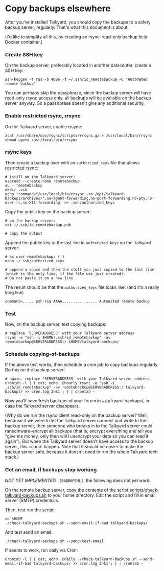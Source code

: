 Copy backups elsewhere
======================

After you've installed Talkyard, you should copy the backups
to a safety backup server, regularly. That's what this document is about.

(I'd like to simplify all this, by creating an rsync-read-only backup help
Docker container.)


### Create SSH key

On the backup server, preferably located in another datacenter, create a SSH
key:

    ssh-keygen -t rsa -b 4096 -f ~/.ssh/id_remotebackup -C "Automated remote backup"

You can perhaps skip the passphrase, since the backup server will have
read-only rsync access only, all backups will be available on the backup server
anyway. So a passhprase doesn't give any additional security.


### Enable restricted rsync, rrsync

On the Talkyard server, enable rrsync:

    zcat /usr/share/doc/rsync/scripts/rrsync.gz > /usr/local/bin/rrsync
    chmod ugo+x /usr/local/bin/rrsync


### rsync keys

Then create a backup user with an `authorized_keys` file that allows restricted rsync:

    # (still on the Talkyard server)
    useradd --create-home remotebackup
    su - remotebackup
    mkdir .ssh
    echo 'command="/usr/local/bin/rrsync -ro /opt/talkyard-backups/archives/",no-agent-forwarding,no-port-forwarding,no-pty,no-user-rc,no-X11-forwarding' >> .ssh/authorized_keys

Copy the public key on the backup server:

    # on the backup server:
    cat ~/.ssh/id_remotebackup.pub

    # copy the output

Append the public key to the last line in `authorized_keys` on the Talkyard server:

    # as user remotebackup: (!)
    nano ~/.ssh/authorized_keys

    # append a space and then the stuff you just copied to the last line (which is the only line, if the file was just created).
    # Do not paste it on a new line.

The result should be that the `authorized_keys` file looks like: (and it's a really long line)

    command=..... ssh-rsa AAAA................ Automated remote backup


### Test

Now, on the backup server, test copying backups:

    # replace 'SERVERADDRESS' with your Talkyard server address
    rsync -e "ssh -i $HOME/.ssh/id_remotebackup" -av remotebackup@SERVERADDRESS:/ $HOME/talkyard-backups/


### Schedule copying-of-backups

If the above test works, then schedule a cron job to copy backups regularly. Do this on the backup server:

    # again, replace 'SERVERADDRESS' with your Talkyard server address
    crontab -l | { cat; echo '@hourly rsync -e "ssh -i .ssh/id_remotebackup" -av remotebackup@SERVERADDRESS:/ talkyard-backups/ >> cron.log 2>&1'; } | crontab -

Now you'll have fresh backups of your forum in ~/talkyard-backups/, in case the Talkyard
server disappears.

(Why do we run the rsync client read-only on the backup server? Well, because
if we were to let the Talkyard server connect and write to the backup server, then
someone who breaks in to the Talkyard server could ransomware-encrypt all backups
(that is, encrypt everything and tell you "give me money, only then will I
unencrypt your data so you can read it again"). But when the Talkyard server doesn't
have access to the backup server, this cannot happen. Note that it should be
easier to make the backup server safe, because it doesn't need to run the whole
Talkyard tech stack.)


### Get an email, if backups stop working

*NOT YET IMPLEMENTED* ` [BADBKPEML]`, the following does not yet work:

On the remote backup server, copy the contents of the script
[scripts/check-talkyard-backups.sh](../scripts/check-talkyard-backups.sh)
to your home directory. Edit the script and fill in email server (SMTP)
credentials.

Then, test run the script:

    cd $HOME
    ./check-talkyard-backups.sh --send-email-if-bad talkyard-backups/

And test send an email:

    ./check-talkyard-backups.sh --send-test-email

If seems to work, run daily via Cron:

    crontab -l | { cat; echo '@daily ./check-talkyard-backups.sh --send-email-if-bad talkyard-backups/ >> cron.log 2>&1'; } | crontab -

